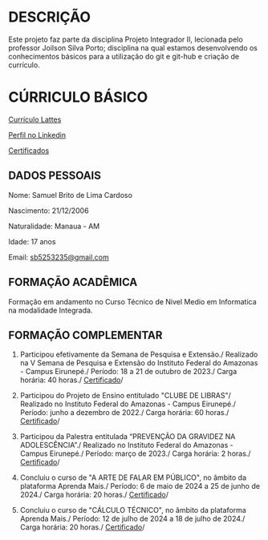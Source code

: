 # DESCRIÇÃO

Este projeto faz parte da disciplina Projeto Integrador II, lecionada pelo professor Joilson Silva Porto; disciplina na qual estamos desenvolvendo os conhecimentos básicos para a utilização do git e git-hub e criação de currículo.

# CÚRRICULO BÁSICO

[Currículo Lattes](https://lattes.cnpq.br/5382942430039075)

[Perfil no Linkedin](www.linkedin.com/in/samuel-brito-238531280)

[Certificados](https://drive.google.com/drive/folders/1LPCaX_qGSNDzWtS83QwUIMfyPUQACyci?usp=drive_link)

## DADOS PESSOAIS

Nome: Samuel Brito de Lima Cardoso

Nascimento: 21/12/2006

Naturalidade: Manaua - AM

Idade: 17 anos

Email: sb5253235@gmail.com

## FORMAÇÃO ACADÊMICA
Formação em andamento no Curso Técnico de Nivel Medio em Informatica na modalidade Integrada.

## FORMAÇÃO COMPLEMENTAR

1. Participou efetivamente da Semana de Pesquisa e Extensão./
   Realizado na V Semana de Pesquisa e Extensão do Instituto Federal do Amazonas - Campus Eirunepé./
   Período: 18 a 21 de outubro de 2023./
   Carga horária: 40 horas./
   [Certificado](https://drive.google.com/file/d/1YSEvOEGmyiZxSc1B-OJkK2fBd1000vbD/view?usp=drive_link)/
   
3. Participou do Projeto de Ensino entitulado "CLUBE DE LIBRAS"/
   Realizado no Instituto Federal do Amazonas - Campus Eirunepé./
   Período: junho a dezembro de 2022./
   Carga horária: 60 horas./
   [Certificado](https://drive.google.com/file/d/1LFBRqJUuA-eOUVWZS3V3J4ywY1rFRdUQ/view?usp=drive_link)/
  
4. Participou da Palestra entitulada “PREVENÇÃO DA GRAVIDEZ NA ADOLESCÊNCIA”./
   Realizado no Instituto Federal do Amazonas - Campus Eirunepé./
   Período: março de 2023./
   Carga horária: 2 horas./
   [Certificado]([https://drive.google.com/file/d/1LFBRqJUuA-eOUVWZS3V3J4ywY1rFRdUQ/view?usp=drive_link](https://drive.google.com/file/d/1XSHRfuM9zq3T3sphNKH9fS3hmeXs9gob/view?usp=drive_link))/

5. Concluiu o curso de "A ARTE DE FALAR EM PÚBLICO", no âmbito da plataforma Aprenda Mais./
   Período: 6 de maio de 2024 a 25 de junho de 2024./
   Carga horária: 20 horas./
   [Certificado](https://drive.google.com/file/d/1ITq_i8kvjmw9ac1eyIZsrSdIpBpaVRpI/view?usp=drive_link)/
   
6. Concluiu o curso de "CÁLCULO TÉCNICO", no âmbito da plataforma Aprenda Mais./
   Período: 12 de julho de 2024 a 18 de julho de 2024./
   Carga horária: 20 horas./
   [Certificado](https://drive.google.com/file/d/1Idq5_1SuO7L4VyNSQ1njTdNmPUz_vvNl/view?usp=drive_link)/
